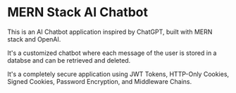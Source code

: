 
# MERN Stack AI Chatbot

This is an AI Chatbot application inspired by ChatGPT, built with MERN stack and OpenAI.

It's a customized chatbot where each message of the user is stored in a databse and can be retrieved and deleted.

It's a completely secure application using JWT Tokens, HTTP-Only Cookies, Signed Cookies, Password Encryption, and Middleware Chains.
